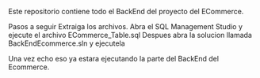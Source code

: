 Este repositorio contiene todo el BackEnd del proyecto del ECommerce.

Pasos a seguir
Extraiga los archivos.
Abra el SQL Management Studio y ejecute el archivo ECommerce_Table.sql
Despues abra la solucion llamada BackEndEcommerce.sln y ejecutela

Una vez echo eso ya estara ejecutando la parte del BackEnd del Ecommerce.
